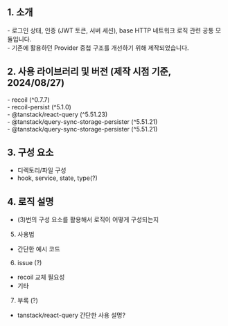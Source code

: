 ## 1. 소개

<div>- 로그인 상태, 인증 (JWT 토큰, 서버 세션), base HTTP 네트워크 로직 관련 공통 모듈입니다.</div>
<div>- 기존에 활용하던 Provider 중첩 구조를 개선하기 위해 제작되었습니다.</div>

## 2. 사용 라이브러리 및 버전 (제작 시점 기준, 2024/08/27)

<div>- recoil (^0.7.7)</div>
<div>- recoil-persist (^5.1.0)</div>
<div>- @tanstack/react-query (^5.51.23)</div>
<div>- @tanstack/query-sync-storage-persister (^5.51.21)</div>
<div>- @tanstack/query-sync-storage-persister (^5.51.21)</div>

## 3. 구성 요소

- 디렉토리/파일 구성
- hook, service, state, type(?)

## 4. 로직 설명

- (3)번의 구성 요소를 활용해서 로직이 어떻게 구성되는지

5. 사용법

- 간단한 예시 코드

6. issue (?)

- recoil 교체 필요성
- 기타

7. 부록 (?)

- tanstack/react-query 간단한 사용 설명?
